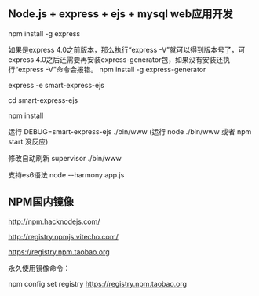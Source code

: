 ## Node.js + express + ejs + mysql web应用开发

npm install -g express

如果是express 4.0之前版本，那么执行“express -V”就可以得到版本号了，可express 4.0之后还需要再安装express-generator包，如果没有安装还执行“express -V”命令会报错。
npm install -g express-generator


express -e smart-express-ejs

cd smart-express-ejs

npm install




运行
DEBUG=smart-express-ejs ./bin/www  (运行 node ./bin/www  或者 npm start  没反应)

修改自动刷新
supervisor ./bin/www

支持es6语法
node --harmony app.js



## NPM国内镜像

http://npm.hacknodejs.com/

http://registry.npmjs.vitecho.com/

https://registry.npm.taobao.org
 

永久使用镜像命令： 

npm config set registry https://registry.npm.taobao.org